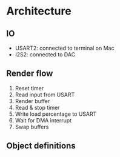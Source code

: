# Architecture

## IO
* USART2: connected to terminal on Mac
* I2S2: connected to DAC

## Render flow
1. Reset timer
2. Read input from USART
3. Render buffer
4. Read & stop timer
5. Write load percentage to USART
6. Wait for DMA interrupt
7. Swap buffers

## Object definitions
